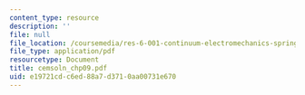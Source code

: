 ```yaml
---
content_type: resource
description: ''
file: null
file_location: /coursemedia/res-6-001-continuum-electromechanics-spring-2009/e19721cdc6ed88a7d3710aa00731e670_cemsoln_chp09.pdf
file_type: application/pdf
resourcetype: Document
title: cemsoln_chp09.pdf
uid: e19721cd-c6ed-88a7-d371-0aa00731e670
---
```

